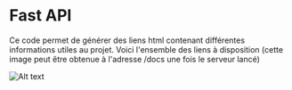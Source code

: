 # Fast API

Ce code permet de générer des liens html contenant différentes informations utiles au projet. Voici l'ensemble des liens à disposition
(cette image peut être obtenue à l'adresse /docs une fois le serveur lancé)

![Alt text](url_links/png?raw=true "Optional Title")

